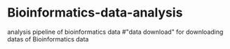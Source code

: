 # Bioinformatics-data-analysis
analysis pipeline of bioinformatics data
#"data download" for downloading datas of Bioinformatics data
